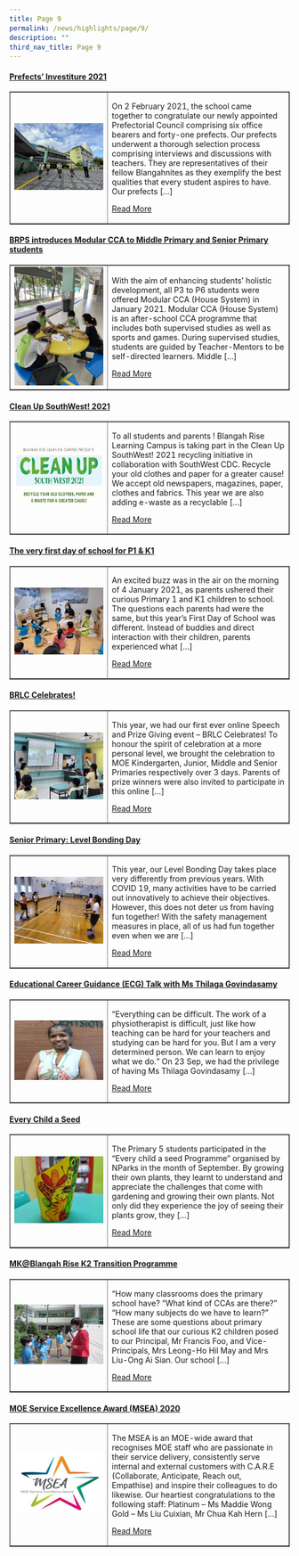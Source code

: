```yaml
---
title: Page 9
permalink: /news/highlights/page/9/
description: ""
third_nav_title: Page 9
---
```

<h4><strong><a href="/2021/02/26/prefects-investiture-2021/" rel="bookmark">Prefects&rsquo; Investiture 2021</a></strong></h4>
<table style="border-collapse: collapse; width: 100%;" border="1">
<tbody>
<tr>
<td style="width: 35%;"><a href="/2021/02/26/prefects-investiture-2021/"><img src="/images/91.jpg"></a></td>
<td style="width: 65%;">
<p>On 2 February 2021, the school came together to congratulate our newly appointed Prefectorial Council comprising six office bearers and forty-one prefects. Our prefects underwent a thorough selection process comprising interviews and discussions with teachers. They are representatives of their fellow Blangahnites as they exemplify the best qualities that every student aspires to have. Our prefects […]</p>
<p><a href="/2021/02/26/prefects-investiture-2021/">Read More</a></p>
</td>
</tr>
</tbody>
</table>

<h4><strong><a href="/2021/02/10/brps-introduces-modular-cca-to-middle-primary-and-senior-primary-students/" rel="bookmark">BRPS introduces Modular CCA to Middle Primary and Senior Primary students</a></strong></h4>
<table style="border-collapse: collapse; width: 100%;" border="1">
<tbody>
<tr>
<td style="width: 35%;"><a href="/2021/02/10/brps-introduces-modular-cca-to-middle-primary-and-senior-primary-students/"><img src="/images/92.jpg"></a></td>
<td style="width: 65%;">
<p>With the aim of enhancing students’ holistic development, all P3 to P6 students were offered Modular CCA (House System) in January 2021. Modular CCA (House System) is an after-school CCA programme that includes both supervised studies as well as sports and games. During supervised studies, students are guided by Teacher-Mentors to be self-directed learners. Middle […]</p>
<p><a href="/2021/02/10/brps-introduces-modular-cca-to-middle-primary-and-senior-primary-students/">Read More</a></p>
</td>
</tr>
</tbody>
</table>

<h4><strong><a href="/2021/02/02/clean-up-southwest-2021/" rel="bookmark">Clean Up SouthWest! 2021</a></strong></h4>
<table style="border-collapse: collapse; width: 100%;" border="1">
<tbody>
<tr>
<td style="width: 35%;"><a href="/2021/02/02/clean-up-southwest-2021/"><img src="/images/93.jpg"></a></td>
<td style="width: 65%;">
<p>To all students and parents ! Blangah Rise Learning Campus is taking part in the Clean Up SouthWest! 2021 recycling initiative in collaboration with SouthWest CDC. Recycle your old clothes and paper for a greater cause! We accept old newspapers, magazines, paper, clothes and fabrics. This year we are also adding e-waste as a recyclable […]</p>
<p><a href="/2021/02/02/clean-up-southwest-2021/">Read More</a></p>
</td>
</tr>
</tbody>
</table>

<h4><strong><a href="/2021/01/12/the-very-first-day-of-school-for-p1-k1/" rel="bookmark">The very first day of school for P1 &amp; K1</a></strong></h4>
<table style="border-collapse: collapse; width: 100%;" border="1">
<tbody>
<tr>
<td style="width: 35%;"><a href="/2021/01/12/the-very-first-day-of-school-for-p1-k1/"><img src="/images/94.jpeg"></a></td>
<td style="width: 65%;">
<p>An excited buzz was in the air on the morning of 4 January 2021, as parents ushered their curious Primary 1 and K1 children to school. The questions each parents had were the same, but this year’s First Day of School was different. Instead of buddies and direct interaction with their children, parents experienced what […]</p>
<p><a href="/2021/01/12/the-very-first-day-of-school-for-p1-k1/">Read More</a></p>
</td>
</tr>
</tbody>
</table>

<h4><strong><a href="/2020/11/30/brlc-celebrates/" rel="bookmark">BRLC Celebrates!</a></strong></h4>
<table style="border-collapse: collapse; width: 100%;" border="1">
<tbody>
<tr>
<td style="width: 35%;"><a href="/2020/11/30/brlc-celebrates/"><img src="/images/95.jpg"></a></td>
<td style="width: 65%;">
<p>This year, we had our first ever online Speech and Prize Giving event – BRLC Celebrates! To honour the spirit of celebration at a more personal level, we brought the celebration to MOE Kindergarten, Junior, Middle and Senior Primaries respectively over 3 days. Parents of prize winners were also invited to participate in this online […]</p>
<p><a href="/2020/11/30/brlc-celebrates/">Read More</a></p>
</td>
</tr>
</tbody>
</table>

<h4><strong><a href="/2020/11/17/senior-primary-level-bonding-day/" rel="bookmark">Senior Primary: Level Bonding Day</a></strong></h4>
<table style="border-collapse: collapse; width: 100%;" border="1">
<tbody>
<tr>
<td style="width: 35%;"><a href="/2020/11/17/senior-primary-level-bonding-day/"><img src="/images/96.jpg"></a></td>
<td style="width: 65%;">
<p>This year, our Level Bonding Day takes place very differently from previous years. With COVID 19, many activities have to be carried out innovatively to achieve their objectives. However, this does not deter us from having fun together! With the safety management measures in place, all of us had fun together even when we are […]</p>
<p><a href="/2020/11/17/senior-primary-level-bonding-day/">Read More</a></p>
</td>
</tr>
</tbody>
</table>

<h4><strong><a href="/2020/11/02/educational-career-guidance-ecg-talk-with-ms-thilaga-govindasamy/" rel="bookmark">Educational Career Guidance (ECG) Talk with Ms Thilaga Govindasamy</a></strong></h4>
<table style="border-collapse: collapse; width: 100%;" border="1">
<tbody>
<tr>
<td style="width: 35%;"><a href="/2020/11/02/educational-career-guidance-ecg-talk-with-ms-thilaga-govindasamy"><img src="/images/97.jpg"></a></td>
<td style="width: 65%;">
<p>“Everything can be difficult. The work of a physiotherapist is difficult, just like how teaching can be hard for your teachers and studying can be hard for you. But I am a very determined person. We can learn to enjoy what we do.” On 23 Sep, we had the privilege of having Ms Thilaga Govindasamy […]</p>
<p><a href="/2020/11/02/educational-career-guidance-ecg-talk-with-ms-thilaga-govindasamy">Read More</a></p>
</td>
</tr>
</tbody>
</table>

<h4><strong><a href="/2020/10/29/every-child-a-seed/" rel="bookmark">Every Child a Seed</a></strong></h4>
<table style="border-collapse: collapse; width: 100%;" border="1">
<tbody>
<tr>
<td style="width: 35%;"><a href="/2020/10/29/every-child-a-seed/"><img src="/images/98.jpeg"></a></td>
<td style="width: 65%;">
<p>The Primary 5 students participated in the “Every child a seed Programme” organised by NParks in the month of September. By growing their own plants, they learnt to understand and appreciate the challenges that come with gardening and growing their own plants. Not only did they experience the joy of seeing their plants grow, they […]</p>
<p><a href="/2020/10/29/every-child-a-seed/">Read More</a></p>
</td>
</tr>
</tbody>
</table>

<h4><strong><a href="/2020/10/29/mkblangah-rise-k2-transition-programme/" rel="bookmark">MK@Blangah Rise K2 Transition Programme</a></strong></h4>
<table style="border-collapse: collapse; width: 100%;" border="1">
<tbody>
<tr>
<td style="width: 35%;"><a href="/2020/10/29/mkblangah-rise-k2-transition-programme/"><img src="/images/99.jpg"></a></td>
<td style="width: 65%;">
<p>“How many classrooms does the primary school have? “What kind of CCAs are there?” “How many subjects do we have to learn?” These are some questions about primary school life that our curious K2 children posed to our Principal, Mr Francis Foo, and Vice-Principals, Mrs Leong-Ho Hil May and Mrs Liu-Ong Ai Sian. Our school […]</p>
<p><a href="/2020/10/29/mkblangah-rise-k2-transition-programme/">Read More</a></p>
</td>
</tr>
</tbody>
</table>

<h4><strong><a href="/2020/10/25/moe-service-excellence-award-msea/" rel="bookmark">MOE Service Excellence Award (MSEA) 2020</a></strong></h4>
<table style="border-collapse: collapse; width: 100%;" border="1">
<tbody>
<tr>
<td style="width: 35%;"><a href="/2020/10/25/moe-service-excellence-award-msea/"><img src="/images/910.jpg"></a></td>
<td style="width: 65%;">
<p>The MSEA is an MOE-wide award that recognises MOE staff who are passionate in their service delivery, consistently serve internal and external customers with C.A.R.E (Collaborate, Anticipate, Reach out, Empathise) and inspire their colleagues to do likewise. Our heartiest congratulations to the following staff: Platinum – Ms Maddie Wong Gold – Ms Liu Cuixian, Mr Chua Kah Hern […]</p>
<p><a href="/2020/10/25/moe-service-excellence-award-msea/">Read More</a></p>
</td>
</tr>
</tbody>
</table>